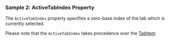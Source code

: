 ### Sample 2: ActiveTabIndex Property

The `ActiveTabIndex` property specifies a zero-base index of the tab which is currently selected.

Please note that the `ActiveTabIndex` takes precedence over the [TabItem](/docs/controls/bootstrap/)  